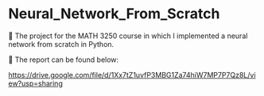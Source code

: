 # Neural_Network_From_Scratch
📎 The project for the MATH 3250 course in which I implemented a neural network from scratch in Python.

📝 The report can be found below:

https://drive.google.com/file/d/1Xx7tZ1uvfP3MBG1Za74hiW7MP7P7Qz8L/view?usp=sharing
